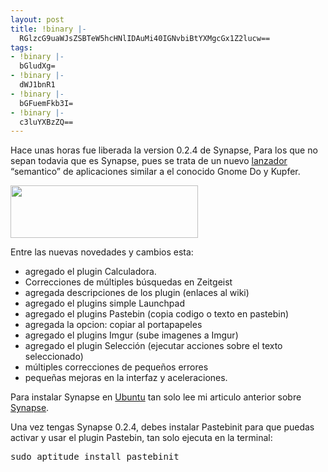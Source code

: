 ```yaml
---
layout: post
title: !binary |-
  RGlzcG9uaWJsZSBTeW5hcHNlIDAuMi40IGNvbiBtYXMgcGx1Z2lucw==
tags:
- !binary |-
  bGludXg=
- !binary |-
  dWJ1bnR1
- !binary |-
  bGFuemFkb3I=
- !binary |-
  c3luYXBzZQ==
---
```

Hace unas horas fue liberada la version 0.2.4 de Synapse, Para los que no sepan todavia que es Synapse, pues se trata de un nuevo <a href="http://blog.jam.net.ve/tag/lanzador/"> lanzador</a> “semantico” de aplicaciones similar a el conocido Gnome Do y  Kupfer.

<a href="http://blog.jam.net.ve/imagenes/uploads/2010/12/Menú_013.jpeg"><img class="aligncenter size-medium wp-image-532" title="Menú_013" src="http://blog.jam.net.ve/imagenes/uploads/2010/12/Menú_013-300x84.jpg" alt="" width="300" height="84" /></a>

Entre las nuevas novedades y cambios esta:

- agregado el plugin Calculadora.
- Correcciones de múltiples búsquedas en Zeitgeist
- agregada descripciones de los plugin (enlaces al wiki)
- agregado el plugins simple Launchpad
- agregado el plugins Pastebin (copia codigo o texto en pastebin)
- agregada la opcion: copiar al portapapeles
- agregado el plugins Imgur (sube imagenes a Imgur)
- agregado el plugin Selección (ejecutar acciones sobre el texto seleccionado)
- múltiples correcciones de pequeños errores
- pequeñas mejoras en la interfaz y aceleraciones.

Para instalar Synapse en <a href="http://blog.jam.net.ve/tag/ubuntu/">Ubuntu</a> tan solo lee mi articulo anterior sobre <a href="http://blog.jam.net.ve/2010/12/13/disponible-synapse-0-2-2-con-nuevos-plugins/">Synapse</a>.

Una vez tengas Synapse 0.2.4, debes instalar Pastebinit para que puedas activar y usar el plugin Pastebin, tan solo ejecuta en la terminal:
<pre lang="bash" line="1" escaped="true">sudo aptitude install pastebinit</pre>
